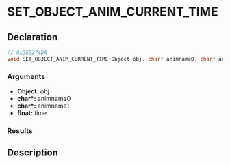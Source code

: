 # SET_OBJECT_ANIM_CURRENT_TIME

## Declaration
```cpp
// 0x368274DA
void SET_OBJECT_ANIM_CURRENT_TIME(Object obj, char* animname0, char* animname1, float time);
```

### Arguments
- **Object:** obj
- **char\*:** animname0
- **char\*:** animname1
- **float:** time

### Results

## Description
